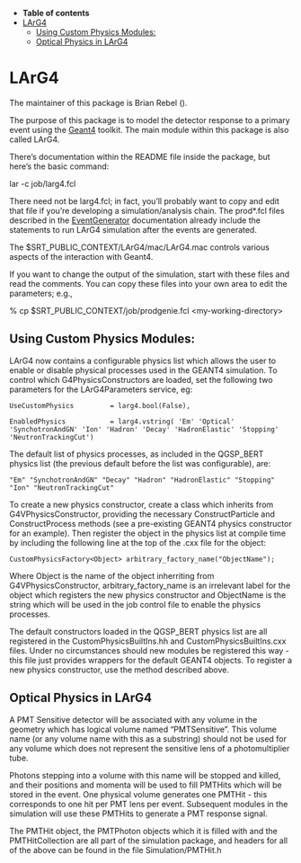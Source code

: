 -   **Table of contents**
-   [LArG4](#LArG4)
    -   [Using Custom Physics Modules:](#Using-Custom-Physics-Modules)
    -   [Optical Physics in LArG4](#Optical-Physics-in-LArG4)

LArG4
================

The maintainer of this package is Brian Rebel ().

The purpose of this package is to model the detector response to a primary event using the [Geant4](http://geant4.web.cern.ch/geant4/) toolkit. The main module within this package is also called LArG4.

There’s documentation within the README file inside the package, but here’s the basic command:

lar -c job/larg4.fcl

There need not be larg4.fcl; in fact, you’ll probably want to copy and edit that file if you’re developing a simulation/analysis chain. The prod\*.fcl files described in the [EventGenerator](EventGenerator) documentation already include the statements to run LArG4 simulation after the events are generated.

The \$SRT\_PUBLIC\_CONTEXT/LArG4/mac/LArG4.mac controls various aspects of the interaction with Geant4.

If you want to change the output of the simulation, start with these files and read the comments. You can copy these files into your own area to edit the parameters; e.g.,

% cp \$SRT\_PUBLIC\_CONTEXT/job/prodgenie.fcl \<my-working-directory\>

Using Custom Physics Modules:
---------------------------------------------------------------

LArG4 now contains a configurable physics list which allows the user to enable or disable physical processes used in the GEANT4 simulation. To control which G4PhysicsConstructors are loaded, set the following two parameters for the LArG4Parameters service, eg:

    UseCustomPhysics         = larg4.bool(False),

    EnabledPhysics           = larg4.vstring( 'Em' 'Optical' 'SynchotronAndGN' 'Ion' 'Hadron' 'Decay' 'HadronElastic' 'Stopping' 'NeutronTrackingCut')

The default list of physics processes, as included in the QGSP\_BERT physics list (the previous default before the list was configurable), are:

    "Em" "SynchotronAndGN" "Decay" "Hadron" "HadronElastic" "Stopping" "Ion" "NeutronTrackingCut"

To create a new physics constructor, create a class which inherits from G4VPhysicsConstructor, providing the necessary ConstructParticle and ConstructProcess methods (see a pre-existing GEANT4 physics constructor for an example). Then register the object in the physics list at compile time by including the following line at the top of the .cxx file for the object:

    CustomPhysicsFactory<Object> arbitrary_factory_name("ObjectName");

Where Object is the name of the object inherriting from G4VPhysicsConstructor, arbitrary\_factory\_name is an irrelevant label for the object which registers the new physics constructor and ObjectName is the string which will be used in the job control file to enable the physics processes.

The default constructors loaded in the QGSP\_BERT physics list are all registered in the CustomPhysicsBuiltIns.hh and CustomPhysicsBuiltIns.cxx files. Under no circumstances should new modules be registered this way - this file just provides wrappers for the default GEANT4 objects. To register a new physics constructor, use the method described above.

Optical Physics in LArG4
------------------------------------------------------

A PMT Sensitive detector will be associated with any volume in the geometry which has logical volume named “PMTSensitive”. This volume name (or any volume name with this as a substring) should not be used for any volume which does not represent the sensitive lens of a photomultiplier tube.

Photons stepping into a volume with this name will be stopped and killed, and their positions and momenta will be used to fill PMTHits which will be stored in the event. One physical volume generates one PMTHit - this corresponds to one hit per PMT lens per event. Subsequent modules in the simulation will use these PMTHits to generate a PMT response signal.

The PMTHit object, the PMTPhoton objects which it is filled with and the PMTHitCollection are all part of the simulation package, and headers for all of the above can be found in the file Simulation/PMTHit.h
